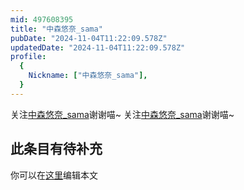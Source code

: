 ```yaml
---
mid: 497608395
title: "中森悠奈_sama"
pubDate: "2024-11-04T11:22:09.578Z"
updatedDate: "2024-11-04T11:22:09.578Z"
profile:
  {
    Nickname: ["中森悠奈_sama"],
  }
---
```


关注[中森悠奈_sama](https://space.bilibili.com/497608395)谢谢喵~ 关注[中森悠奈_sama](https://space.bilibili.com/497608395)谢谢喵~

## 此条目有待补充
你可以在[这里](https://github.com/Yuhanawa/VTuber.ICU/edit/master/src/content/v/中森悠奈_sama/index.md)编辑本文
